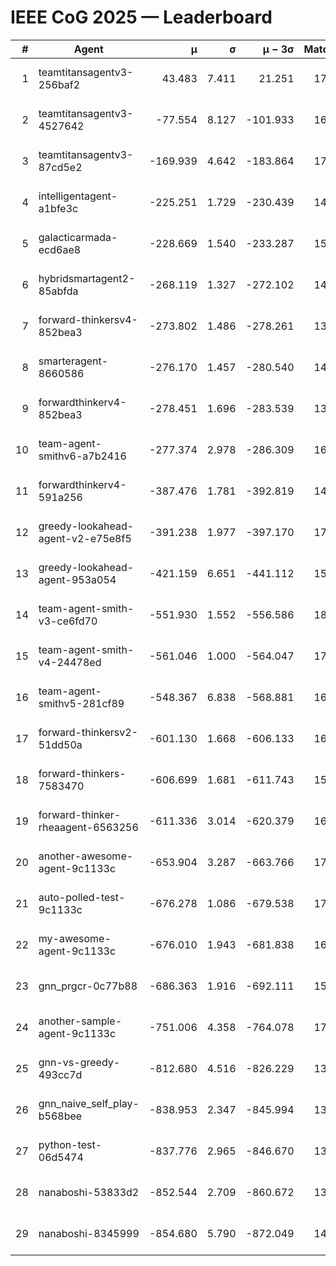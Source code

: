 # IEEE CoG 2025 — Leaderboard

| # | Agent | μ | σ | μ − 3σ | Matches | Updated |
|---:|---|---:|---:|---:|---:|---|
| 1 | teamtitansagentv3-256baf2 | 43.483 | 7.411 | 21.251 | 17176 | 2025-08-23 23:14 |
| 2 | teamtitansagentv3-4527642 | -77.554 | 8.127 | -101.933 | 16650 | 2025-08-23 23:14 |
| 3 | teamtitansagentv3-87cd5e2 | -169.939 | 4.642 | -183.864 | 17886 | 2025-08-23 23:14 |
| 4 | intelligentagent-a1bfe3c | -225.251 | 1.729 | -230.439 | 14368 | 2025-08-23 23:14 |
| 5 | galacticarmada-ecd6ae8 | -228.669 | 1.540 | -233.287 | 15760 | 2025-08-23 23:14 |
| 6 | hybridsmartagent2-85abfda | -268.119 | 1.327 | -272.102 | 14406 | 2025-08-23 23:14 |
| 7 | forward-thinkersv4-852bea3 | -273.802 | 1.486 | -278.261 | 13689 | 2025-08-23 23:14 |
| 8 | smarteragent-8660586 | -276.170 | 1.457 | -280.540 | 14326 | 2025-08-23 23:14 |
| 9 | forwardthinkerv4-852bea3 | -278.451 | 1.696 | -283.539 | 13881 | 2025-08-23 23:14 |
| 10 | team-agent-smithv6-a7b2416 | -277.374 | 2.978 | -286.309 | 16900 | 2025-08-23 23:14 |
| 11 | forwardthinkerv4-591a256 | -387.476 | 1.781 | -392.819 | 14014 | 2025-08-23 23:14 |
| 12 | greedy-lookahead-agent-v2-e75e8f5 | -391.238 | 1.977 | -397.170 | 17050 | 2025-08-23 23:14 |
| 13 | greedy-lookahead-agent-953a054 | -421.159 | 6.651 | -441.112 | 15870 | 2025-08-23 23:14 |
| 14 | team-agent-smith-v3-ce6fd70 | -551.930 | 1.552 | -556.586 | 18042 | 2025-08-23 23:14 |
| 15 | team-agent-smith-v4-24478ed | -561.046 | 1.000 | -564.047 | 17362 | 2025-08-23 23:14 |
| 16 | team-agent-smithv5-281cf89 | -548.367 | 6.838 | -568.881 | 16680 | 2025-08-23 23:14 |
| 17 | forward-thinkersv2-51dd50a | -601.130 | 1.668 | -606.133 | 16268 | 2025-08-23 23:14 |
| 18 | forward-thinkers-7583470 | -606.699 | 1.681 | -611.743 | 15640 | 2025-08-23 23:14 |
| 19 | forward-thinker-rheaagent-6563256 | -611.336 | 3.014 | -620.379 | 16128 | 2025-08-23 23:14 |
| 20 | another-awesome-agent-9c1133c | -653.904 | 3.287 | -663.766 | 17740 | 2025-08-23 23:14 |
| 21 | auto-polled-test-9c1133c | -676.278 | 1.086 | -679.538 | 17560 | 2025-08-23 23:14 |
| 22 | my-awesome-agent-9c1133c | -676.010 | 1.943 | -681.838 | 16980 | 2025-08-23 23:14 |
| 23 | gnn_prgcr-0c77b88 | -686.363 | 1.916 | -692.111 | 15240 | 2025-08-23 23:14 |
| 24 | another-sample-agent-9c1133c | -751.006 | 4.358 | -764.078 | 17040 | 2025-08-23 23:14 |
| 25 | gnn-vs-greedy-493cc7d | -812.680 | 4.516 | -826.229 | 13580 | 2025-08-23 23:14 |
| 26 | gnn_naive_self_play-b568bee | -838.953 | 2.347 | -845.994 | 13540 | 2025-08-23 23:14 |
| 27 | python-test-06d5474 | -837.776 | 2.965 | -846.670 | 13650 | 2025-08-23 23:14 |
| 28 | nanaboshi-53833d2 | -852.544 | 2.709 | -860.672 | 13120 | 2025-08-23 23:14 |
| 29 | nanaboshi-8345999 | -854.680 | 5.790 | -872.049 | 14130 | 2025-08-23 23:14 |
